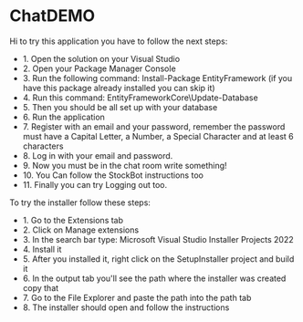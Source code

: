 # ChatDEMO

Hi to try this application you have to follow the next steps:
<ul>
<li>1. Open the solution on your Visual Studio</li>
<li>2. Open your Package Manager Console </li>
<li>3. Run the following command: Install-Package EntityFramework (if you have this package already installed you can skip it) </li>
<li>4. Run this command: EntityFrameworkCore\Update-Database </li>
<li>5. Then you should be all set up with your database </li>
<li>6. Run the application </li>
<li>7. Register with an email and your password, remember the password must have a Capital Letter, a Number, a Special Character and at least 6 characters </li>
<li>8. Log in with your email and password. </li>
<li>9. Now you must be in the chat room write something! </li>
<li>10. You Can follow the StockBot instructions too </li>
<li>11. Finally you can try Logging out too.</li>
</ul>
To try the installer follow these steps:
<ul>
<li>1. Go to the Extensions tab</li>
<li>2. Click on Manage extensions</li>
<li>3. In the search bar type: Microsoft Visual Studio Installer Projects 2022</li>
<li>4. Install it</li>
<li>5. After you installed it, right click on the SetupInstaller project and build it</li>
<li>6. In the output tab you'll see the path where the installer was created copy that</li>
<li>7. Go to the File Explorer and paste the path into the path tab</li>
<li>8. The installer should open and follow the instructions</li>
</ul>
